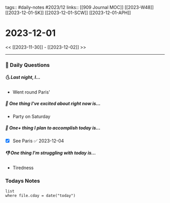 tags:: #daily-notes #2023/12
links:: [[909 Journal MOC]] [[2023-W48]] [[2023-12-01-SK]] [[2023-12-01-SCW]] [[2023-12-01-APH]]
# 2023-12-01

<< [[2023-11-30]] - [[2023-12-02]] >>

---
### 📅 Daily Questions
##### 🌜 Last night, I...
- Went round Paris'

##### 🙌 One thing I've excited about right now is...
- Party on Saturday

##### 🚀 One+ thing I plan to accomplish today is...
- [x] See Paris ✅ 2023-12-04

##### 👎 One thing I'm struggling with today is...
- Tiredness

### Todays Notes
```dataview
list 
where file.cday = date("today")
```